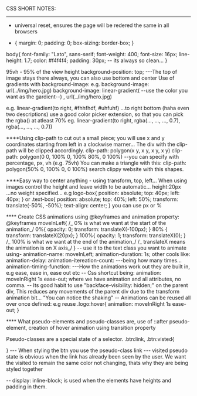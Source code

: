 CSS SHORT NOTES:

---

- universal reset, ensures the page will be redered the same in all browsers

* {
  margin: 0;
  padding: 0;
  box-sizing: border-box;
  }

body{
font-family: "Lato", sans-serif;
font-weight: 400;
font-size: 16px;
line-height: 1.7;
color: #f4f4f4;
padding: 30px; -- its always so clean...
}

95vh - 95% of the view height
background-position: top; ---The top of image stays there always, you can also use bottom and center
Use of gradients with background-image:
e.g. background-image: url(../img/hero.jpg)
background-image: linear-gradient( --use the color you want as the gardient--) , url(../img/hero.jpg)

e.g. linear-gradient(to right, #fhhfhdf, #uhfuhf) ...to right bottom (haha even two descriptions)
use a good color picker extension, so that you can pick the rgba() at atleast 70% eg.
linear-gradient(to right, rgba(..., ..., ..., 0.7), rgba(..., ..., ..., 0.7))

\*\*\*\*Using clip-path to cut out a small piece;
you will use x and y coordinates starting from left in a clockwise marner...
The div with the clip-path will be clipped accordingly.
clip-path: polygon(x y, x y, x y, x y)
clip-path: polygon(0 0, 100% 0, 100% 80%, 0 100%) --you can specify with percentage, px, vh (e.g. 75vh)
You can make a triangle with this:
clip-path: polygon(50% 0, 100% 0, 0 100%)
search clippy website with this shapes.

\*\*\*\*Easy way to center anything - using transform, top, left...
When using images control the height and leave width to be automatic... height:20px ...no weight specified...
e.g logo-box{
position: absolute;
top: 40px;
left: 40px;
}
or .text-box{
position: absolute;
top: 40%;
left: 50%;
transform: translate(-50%, -50%);
text-align: center;
}
you can use px or %

\*\*\*\* Create CSS animations using @keyframes and animation property:
@keyframes moveInLeft{
/_ 0% is what we want at the start of the animation_/
0%{
opacity: 0;
transform: translateX(-100px);
}
80% {
transform: translateX(20px);
}
100%{
opacity: 1;
transform: translateX(0);
}
/_ 100% is what we want at the end of the animation_/
/_ translateX means the animation is on X axis_/
}
-- use it to the text class you want to animate using-
animation-name: moveInLeft;
animation-duration: 1s;
other cools like:
animation-delay:
animation-itereation-count: ---being how many times...
animation-timing-function: ---How the animations work out they are built in,
e.g ease, ease in, ease out etc
-- Css shortcut being:
animation: moveInRight 1s ease-out;
where we have animation and all attributes, no comma.
-- Its good habit to use "backface-visibility: hidden;" on the parent div, This reduces any movements of the parent div due to the transform animation bit... "You can notice the shaking"
-- Animations can be reused all over once defined:
e.g reuse
.logo:hover{
animation: moveInRight 1s ease-out;
}

\*\*\*\* What pseudo-elements and pseudo-classes are, use of ::after pseudo-element, creation of hover animation using transition property

Pseudo-classes are a special state of a selector.
.btn:link, .btn:visted{

} --- When styling the btn you use the pseudo-class link
--- visited pseudo state is obvious when the link has already been seen by the user.
We want the visited to remain the same color not changing, thats why they are being styled together

-- display: inline-block; is used when the elements have heights and padding in them.
